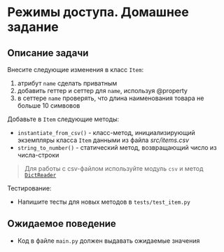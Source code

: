 # Режимы доступа. Домашнее задание

## Описание задачи

Внесите следующие изменения в класс `Item`:

1. атрибут `name` сделать приватным
2. добавить геттер и сеттер для `name`, используя @property
3. в сеттере `name` проверять, что длина наименования товара не больше 10 симвовов

Добавьте в `Item` следующие методы:
- `instantiate_from_csv()` - класс-метод, инициализирующий экземпляры класса `Item` данными из файла _src/items.csv_
- `string_to_number()` - статический метод, возвращающий число из числа-строки
> Для работы с csv-файлом используйте модуль `csv` и метод [`DictReader`](https://docs.python.org/3/library/csv.html#csv.DictReader)

Тестирование:
- Напишите тесты для новых методов в `tests/test_item.py`

## Ожидаемое поведение
- Код в файле `main.py` должен выдавать ожидаемые значения
